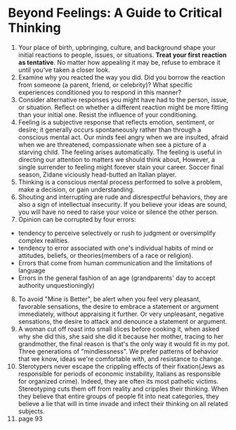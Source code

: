 # Beyond Feelings: A Guide to Critical Thinking

1. Your place of birth, upbringing, culture, and background shape your initial reactions to people, issues, or situations. **Treat your first reaction as tentative**. No matter how appealing it may be, refuse to embrace it until you've taken a closer look.
2. Examine why you reacted the way you did. Did you borrow the reaction from someone (a parent, friend, or celebrity)? What specific experiences conditioned you to respond in this manner?
3. Consider alternative responses you might have had to the person, issue, or situation. Reflect on whether a different reaction might be more fitting than your initial one. Resist the influence of your conditioning.
4. Feeling is a subjective response that reflects emotion, sentiment, or desire; it generally occurs spontaneously rather than through a conscious mental act. Our minds feel angry when we are insulted, afraid when we are threatened, compassionate when see a picture of a starving child. The feeling arises automatically. The feeling is useful in directing our attention to matters we should think about, However, a single surrender to feeling might forever stain your career. Soccer final season, Zidane viciously head-butted an Italian player. 
5. Thinking is a conscious mental process performed to solve a problem, make a decision, or gain understanding.
6. Shouting and interrupting are rude and disrespectful behaviors, they are also a sign of intellectual insecurity. If you believe your ideas are sound, you will have no need to raise your voice or silence the other person. 
7. Opinion can be corrupted by four errors:
  - tendency to perceive selectively or rush to judgment or oversimplify complex realities.
  - tendency to error associated with one's individual habits of mind or attitudes, beliefs, or theories(members of a race or religion).
  - Errors that come from human communication and the limitations of language
  - Errors in the general fashion of an age (grandparents' day to accept authority unquestioningly)
8. To avoid "Mine is Better", be alert when you feel very pleasant, favorable sensations, the desire to embrace a statement or argument immediately, without appraising it further. Or very unpleasant, negative sensations, the desire to attack and denounce a statement or argument.
9. A woman cut off roast into small slices before cooking it, when asked why she did this, she said she did it because her mother, tracing to her grandmother, the final reason is that's the only way it would fit in my pot. Three generations of "mindlessness". We prefer patterns of behavior that we know, ideas we're comfortable with, and resistance to change.
10. Sterotypers never escape the crippling effects of their fixation(Jews as responsible for periods of economic instability, Italians as responsible for organized crime). Indeed, they are often its most pathetic victims. Stereotyping cuts them off from reality and cripples their thinking. When they believe that entire groups of people fit into neat categories, they believe a lie that will in time invade and infect their thinking on all related subjects.
11. page 93
